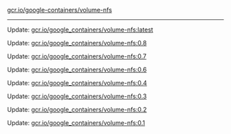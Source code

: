 [gcr.io/google-containers/volume-nfs](https://hub.docker.com/r/cruse/volume-nfs/tags/) 

----
Update: [gcr.io/google_containers/volume-nfs:latest](https://hub.docker.com/r/cruse/volume-nfs/tags/)

Update: [gcr.io/google_containers/volume-nfs:0.8](https://hub.docker.com/r/cruse/volume-nfs/tags/)

Update: [gcr.io/google_containers/volume-nfs:0.7](https://hub.docker.com/r/cruse/volume-nfs/tags/)

Update: [gcr.io/google_containers/volume-nfs:0.6](https://hub.docker.com/r/cruse/volume-nfs/tags/)

Update: [gcr.io/google_containers/volume-nfs:0.4](https://hub.docker.com/r/cruse/volume-nfs/tags/)

Update: [gcr.io/google_containers/volume-nfs:0.3](https://hub.docker.com/r/cruse/volume-nfs/tags/)

Update: [gcr.io/google_containers/volume-nfs:0.2](https://hub.docker.com/r/cruse/volume-nfs/tags/)

Update: [gcr.io/google_containers/volume-nfs:0.1](https://hub.docker.com/r/cruse/volume-nfs/tags/)


